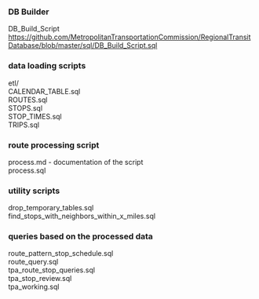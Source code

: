 ### DB Builder
DB_Build_Script   
https://github.com/MetropolitanTransportationCommission/RegionalTransitDatabase/blob/master/sql/DB_Build_Script.sql

### data loading scripts   

etl/      
CALENDAR_TABLE.sql    
ROUTES.sql    
STOPS.sql    
STOP_TIMES.sql    
TRIPS.sql    

### route processing script   
process.md - documentation of the script      
process.sql   

### utility scripts   
drop_temporary_tables.sql    
find_stops_with_neighbors_within_x_miles.sql    
 
### queries based on the processed data   
route_pattern_stop_schedule.sql    
route_query.sql    
tpa_route_stop_queries.sql    
tpa_stop_review.sql    
tpa_working.sql    

